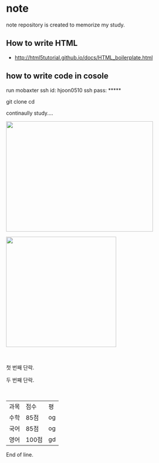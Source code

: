 # note


 note repository is created to memorize my study. 
 
## How to write HTML
* http://html5tutorial.github.io/docs/HTML_boilerplate.html
 
## how to write code in cosole

run mobaxter 
ssh id: hjoon0510
ssh pass: *****


git clone <heonjoon-address>
cd <heonjoon-address>


continaully study....
 
 
 
<img src=http://invain.mooo.com/~hjoon0510/HyunJun.jpg height="300" width="400"> </img>
 
 
 <img src=http://imgnews.naver.net/image/022/2017/12/23/20171222003009_0_20171223170721247.jpg height="300" wigth="400"> </img>
 
 
 
  <p>첫 번째 단락.</p>
  <p>두 번째 단락.</p>

 <table>
 
 <head> 
    <meta charset="utf-8">
    <title>Hello</title>
 </head>
 
  <tbody>
    <tr>
        <td>과목</td>
        <td>점수</td>
        <td>평 </td>
    </tr>
    <tr>
        <td>수학</td>
        <td>85점</td>
        <td>og</td>
    </tr>
    <tr>
        <td>국어</td>
        <td>85점</td>
        <td>og</td>
    </tr>
       <tr>
        <td>영어</td>
        <td>100점</td>
        <td>gd</td>
   </tr>
  </tbody>
</table



 End of line. 
 

